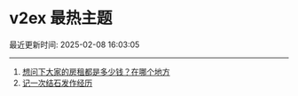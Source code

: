 # v2ex 最热主题

最近更新时间: 2025-02-08 16:03:05

--- 
1. [想问下大家的房租都是多少钱？在哪个地方](https://www.v2ex.com/t/1109783) 
2. [记一次结石发作经历](https://www.v2ex.com/t/1109781) 
